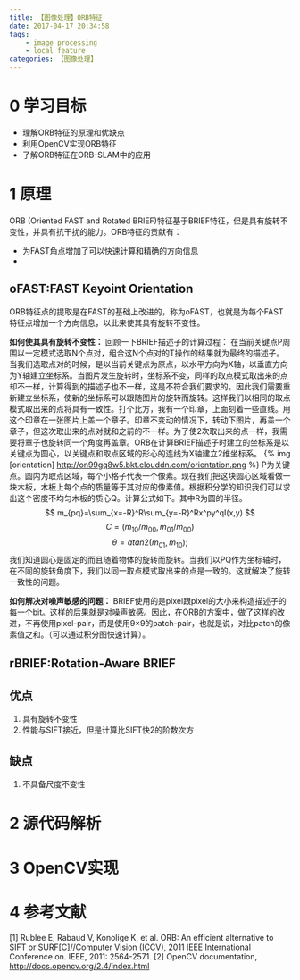```yaml
---
title: 【图像处理】ORB特征
date: 2017-04-17 20:34:58
tags: 
    - image processing
    - local feature
categories: 【图像处理】
---
```


# 0 学习目标
* 理解ORB特征的原理和优缺点
* 利用OpenCV实现ORB特征
* 了解ORB特征在ORB-SLAM中的应用

# 1 原理
ORB (Oriented FAST and Rotated BRIEF)特征基于BRIEF特征，但是具有旋转不变性，并具有抗干扰的能力。ORB特征的贡献有：
* 为FAST角点增加了可以快速计算和精确的方向信息
* 

<!--more-->

## oFAST:FAST Keyoint Orientation
ORB特征点的提取是在FAST的基础上改进的，称为oFAST，也就是为每个FAST特征点增加一个方向信息，以此来使其具有旋转不变性。

**如何使其具有旋转不变性：**
回顾一下BRIEF描述子的计算过程：
在当前关键点P周围以一定模式选取N个点对，组合这N个点对的T操作的结果就为最终的描述子。当我们选取点对的时候，是以当前关键点为原点，以水平方向为X轴，以垂直方向为Y轴建立坐标系。当图片发生旋转时，坐标系不变，同样的取点模式取出来的点却不一样，计算得到的描述子也不一样，这是不符合我们要求的。因此我们需要重新建立坐标系，使新的坐标系可以跟随图片的旋转而旋转。这样我们以相同的取点模式取出来的点将具有一致性。打个比方，我有一个印章，上面刻着一些直线。用这个印章在一张图片上盖一个章子。印章不变动的情况下，转动下图片，再盖一个章子，但这次取出来的点对就和之前的不一样。为了使2次取出来的点一样，我需要将章子也旋转同一个角度再盖章。ORB在计算BRIEF描述子时建立的坐标系是以关键点为圆心，以关键点和取点区域的形心的连线为X轴建立2维坐标系。
{% img [orientation] http://on99gq8w5.bkt.clouddn.com/orientation.png %}
P为关键点。圆内为取点区域，每个小格子代表一个像素。现在我们把这块圆心区域看做一块木板，木板上每个点的质量等于其对应的像素值。根据积分学的知识我们可以求出这个密度不均匀木板的质心Q。计算公式如下。其中R为圆的半径。
$$
m_{pq}=\sum_{x=-R}^R\sum_{y=-R}^Rx^py^qI(x,y)
$$
$$
C=(m_{10}/m_{00},m_{01}/m_{00})
$$
$$
\theta=atan2(m_{01},m_{10});
$$
我们知道圆心是固定的而且随着物体的旋转而旋转。当我们以PQ作为坐标轴时，在不同的旋转角度下，我们以同一取点模式取出来的点是一致的。这就解决了旋转一致性的问题。

**如何解决对噪声敏感的问题：**
BRIEF使用的是pixel跟pixel的大小来构造描述子的每一个bit。这样的后果就是对噪声敏感。因此，在ORB的方案中，做了这样的改进，不再使用pixel-pair，而是使用9×9的patch-pair，也就是说，对比patch的像素值之和。（可以通过积分图快速计算）。

## rBRIEF:Rotation-Aware BRIEF



## 优点
1. 具有旋转不变性
2. 性能与SIFT接近，但是计算比SIFT快2的阶数次方

## 缺点
1. 不具备尺度不变性

# 2 源代码解析

# 3 OpenCV实现

# 4 参考文献
[1] Rublee E, Rabaud V, Konolige K, et al. ORB: An efficient alternative to SIFT or SURF[C]//Computer Vision (ICCV), 2011 IEEE International Conference on. IEEE, 2011: 2564-2571.
[2] OpenCV documentation, http://docs.opencv.org/2.4/index.html